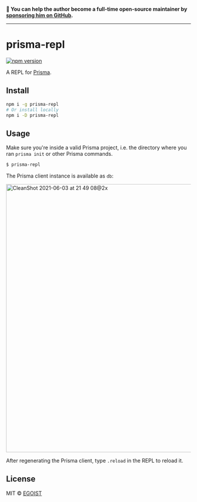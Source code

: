 **💛 You can help the author become a full-time open-source maintainer by [sponsoring him on GitHub](https://github.com/sponsors/egoist).**

---

# prisma-repl

[![npm version](https://badgen.net/npm/v/my-ts-lib)](https://npm.im/my-ts-lib)

A REPL for [Prisma](https://www.prisma.io/).

## Install

```bash
npm i -g prisma-repl
# Or install locally
npm i -D prisma-repl
```

## Usage

Make sure you're inside a valid Prisma project, i.e. the directory where you ran `prisma init` or other Prisma commands.

```bash
$ prisma-repl
```

The Prisma client instance is available as `db`:

<img width="730" alt="CleanShot 2021-06-03 at 21 49 08@2x" src="https://user-images.githubusercontent.com/8784712/120655782-97cf4500-c4b5-11eb-9124-8a6df5a439cb.png">

After regenerating the Prisma client, type `.reload` in the REPL to reload it.

## License

MIT &copy; [EGOIST](https://github.com/sponsors/egoist)
